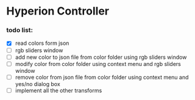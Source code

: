 # Hyperion Controller
### todo list:
- [x] read colors form json
- [ ] rgb sliders window
- [ ] add new color to json file from color folder using rgb sliders window
- [ ] modify color from color folder using context menu and rgb sliders window
- [ ] remove color from json file from color folder using context menu and yes/no dialog box
- [ ] implement all the other transforms
